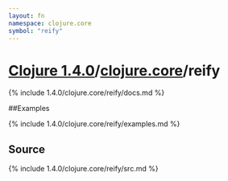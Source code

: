 ```yaml
---
layout: fn
namespace: clojure.core
symbol: "reify"
---
```


# [Clojure 1.4.0](../../)/[clojure.core](../)/reify

{% include 1.4.0/clojure.core/reify/docs.md %}

##Examples

{% include 1.4.0/clojure.core/reify/examples.md %}
## Source
{% include 1.4.0/clojure.core/reify/src.md %}

